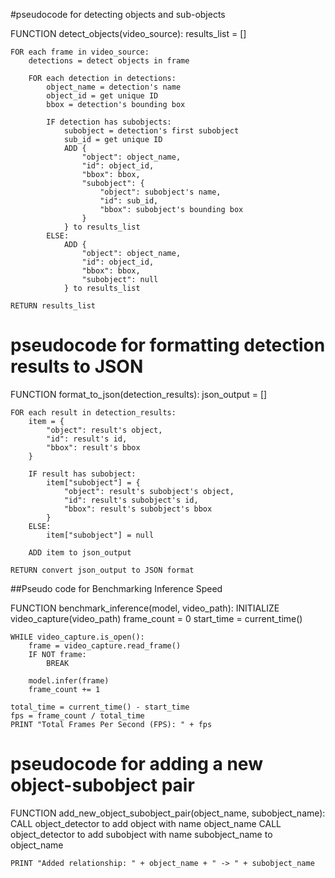 #pseudocode for detecting objects and sub-objects

FUNCTION detect_objects(video_source):
    results_list = []

    FOR each frame in video_source:
        detections = detect objects in frame
        
        FOR each detection in detections:
            object_name = detection's name
            object_id = get unique ID
            bbox = detection's bounding box
            
            IF detection has subobjects:
                subobject = detection's first subobject
                sub_id = get unique ID
                ADD {
                    "object": object_name,
                    "id": object_id,
                    "bbox": bbox,
                    "subobject": {
                        "object": subobject's name,
                        "id": sub_id,
                        "bbox": subobject's bounding box
                    }
                } to results_list
            ELSE:
                ADD {
                    "object": object_name,
                    "id": object_id,
                    "bbox": bbox,
                    "subobject": null
                } to results_list

    RETURN results_list






   # pseudocode for formatting detection results to JSON

   FUNCTION format_to_json(detection_results):
    json_output = []

    FOR each result in detection_results:
        item = {
            "object": result's object,
            "id": result's id,
            "bbox": result's bbox
        }
        
        IF result has subobject:
            item["subobject"] = {
                "object": result's subobject's object,
                "id": result's subobject's id,
                "bbox": result's subobject's bbox
            }
        ELSE:
            item["subobject"] = null
        
        ADD item to json_output

    RETURN convert json_output to JSON format

    
##Pseudo code for Benchmarking Inference Speed

FUNCTION benchmark_inference(model, video_path):
    INITIALIZE video_capture(video_path)
    frame_count = 0
    start_time = current_time()
    
    WHILE video_capture.is_open():
        frame = video_capture.read_frame()
        IF NOT frame:
            BREAK
        
        model.infer(frame)
        frame_count += 1
    
    total_time = current_time() - start_time
    fps = frame_count / total_time
    PRINT "Total Frames Per Second (FPS): " + fps


# pseudocode for adding a new object-subobject pair



FUNCTION add_new_object_subobject_pair(object_name, subobject_name):
    CALL object_detector to add object with name object_name
    CALL object_detector to add subobject with name subobject_name to object_name
    
    PRINT "Added relationship: " + object_name + " -> " + subobject_name



